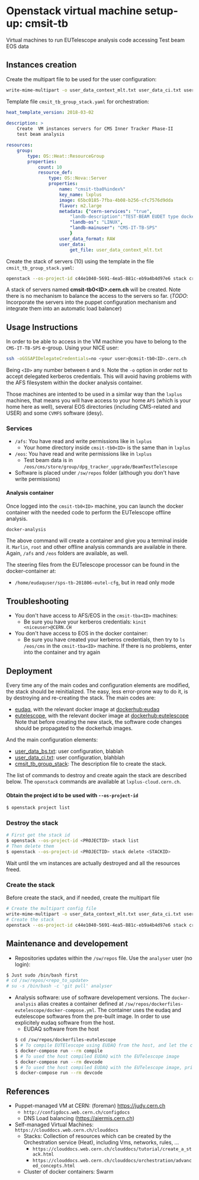 # Openstack virtual machine setup-up: cmsit-tb
Virtual machines to run EUTelescope analysis code accessing Test beam EOS data

## Instances creation 
Create the multipart file to be used for the user configuration:
```bash
write-mime-multipart -o user_data_context_mlt.txt user_data_ci.txt user_data_bs.txt
```

Template file `cmsit_tb_group_stack.yaml` for orchestration:
```yml
heat_template_version: 2018-03-02
  
description: >
    Create  VM instances servers for CMS Inner Tracker Phase-II
    test beam analysis

resources:
    group:
        type: OS::Heat::ResourceGroup
        properties:
            count: 10
            resource_def:
                type: OS::Nova::Server
                properties:
                    name: "cmsit-tba0%index%"
                    key_name: lxplus
                    image: 65bc0185-7fba-4b08-b256-cfc7576d9dda
                    flavor: m2.large
                    metadata: {"cern-services": "true",
                        "landb-description":"TEST-BEAM EUDET type dockerized analysis server",
                        "landb-os": "LINUX",
                        "landb-mainuser": "CMS-IT-TB-SPS"
                        }
                    user_data_format: RAW
                    user_data:
                        get_file: user_data_context_mlt.txt
```
Create the stack of servers (10) using the template in the file `cmsit_tb_group_stack.yaml`: 
```bash
openstack --os-project-id c44e1040-5691-4ea5-881c-eb9a4b4d97e6 stack create -t cmsit_tb_group_stack.yaml cmsit-tba
```
A stack of servers named **cmsit-tb0\<ID\>.cern.ch** will be created. Note there is no mechanism to balance the access to 
the servers so far. 
(*TODO*: Incorporate the servers into the puppet configuration mechanism and integrate them into an automatic load balancer)

## Usage Instructions
In order to be able to access in the VM machine you have to belong to the `CMS-IT-TB-SPS`
e-group. Using your NICE user:
```bash
ssh -oGSSAPIDelegateCredentials=no <your user>@cmsit-tb0<ID>.cern.ch
```
Being `<ID>` any number between `0` and `9`. 
Note the `-o` option in order not to accept delegated kerberos credentials. This will avoid having 
problems with the AFS filesystem within the docker analysis container.

Those machines are intented to be used in a similar way than the `lxplus` machines, that means you
will have access to your home `AFS` (which is your home here as well), several EOS directories
(including CMS-related and USER) and some `CVMFS` software (desy).

### Services
* `/afs`: You have read and write permissions like in `lxplus`
   * Your home directory inside `cmsit-tb0<ID>` is the same than in `lxplus`
* `/eos`: You have read and write permissions like in `lxplus`
   * Test beam data is in `/eos/cms/store/group/dpg_tracker_upgrade/BeamTestTelescope`
* Software is placed under `/sw/repos` folder (although you don't have write permissions)

#### Analysis container 
Once logged into the `cmsit-tb0<ID>` machine, you can launch the docker container
with the needed code to perform the EUTelescope offline analysis. 
```bash
docker-analysis
```
The above command will create a container and give you a terminal inside it. `Marlin`,
`root` and other offline analysis commands are available in there. Again, `/afs` and 
`/eos` folders  are available, as well. 

The steering files from the EUTelescope processor can be found in the docker-container at:
* `/home/eudaquser/sps-tb-201806-eutel-cfg`, but in read only mode

## Troubleshooting
* You don't have access to AFS/EOS in the `cmsit-tba<ID>` machines:
    * Be sure you have your kerberos credentials: `kinit <niceuser>@CERN.CH`
* You don't have access to EOS in the docker container:
    * Be sure you have created your kerberos credentials, then try to `ls /eos/cms` in the `cmsit-tba<ID>`
    machine. If there is no problems, enter into the container and try again

## Deployment 

Every time any of the main codes and configuration elements are modified,
the stack should be reinitialized. The easy, less error-prone way to do it,
is by destroying and re-creating the stack. 
The main codes are: 
 * [eudaq](https://github.com/duartej/eudaq), with the relevant docker image at
 [dockerhub:eudaq](https://cloud.docker.com/u/duartej/repository/docker/duartej/eudaqv1-ubuntu)
 * [eutelescope](https://github.com/duartej/eutelescope), with the relevant docker image at
 [dockerhub:eutelescope](https://cloud.docker.com/u/duartej/repository/docker/duartej/eudaqv1-ubuntu)
Note that before creating the new stack, the software code changes should be propagated to the
dockerhub images.

And the main configuration elements:
 * [user_data_bs.txt](https://github.com/duartej/openstack-tbdanalysis/blob/master/user_data_bs.txt): 
 user configuration, blablah
 * [user_data_ci.txt](https://github.com/duartej/openstack-tbdanalysis/blob/master/user_data_ci.txt):
 user configuration, blahblah
 * [cmsit_tb_group_stack](https://github.com/duartej/openstack-tbdanalysis/blob/master/cmsit_tb_group_stack.yaml):
 The description file to create the stack. 

The list of commands to destroy and create again the stack are described
below. The `openstack` commands are available at `lxplus-cloud.cern.ch`.

#### Obtain the project id to be used with `--os-project-id` 
```bash
$ openstack project list
```

### Destroy the stack
```bash
# First get the stack id
$ openstack --os-project-id <PROJECTID> stack list
# Then delete them
$ openstack --os-project-id <PROJECTID> stack delete <STACKID>
```
Wait until the vm instances are actually destroyed and all the resources freed.

### Create the stack
Before create the stack, and if needed, create the multipart file 
```bash
# Create the multipart config file
write-mime-multipart -o user_data_context_mlt.txt user_data_ci.txt user_data_bs.txt
# Create the stack
openstack --os-project-id c44e1040-5691-4ea5-881c-eb9a4b4d97e6 stack create -t cmsit_tb_group_stack.yaml cmsit-tba
```

## Maintenance and developement
* Repositories updates within the `/sw/repos` file. Use the `analyser` user (no login):
```bash
$ Just sudo /bin/bash first
# cd /sw/repos/<repo_to_update>
# su -s /bin/bash -c 'git pull' analyser
```
* Analysis software: use of software developement versions. 
The `docker-analysis` alias creates a container defined at `/sw/repos/dockerfiles-eutelescope/docker-compose.yml`. The container uses the eudaq and eutelescope softwares from the pre-built image. In order to use explicitely eudaq software from the host. 
  * EUDAQ software from the host
  ```bash
  $ cd /sw/repos/dockerfiles-eutelescope
  $ # To compile EUTElescope using EUDAQ from the host, and let the compiled objects at the host (which could be use afterwards
  $ docker-compose run --rm compile
  $ # To used the host compiled EUDAQ with the EUTelescope image
  $ docker-compose run --rm devcode
  $ # To used the host compiled EUDAQ with the EUTelescope image, privileged mode, able to be used with the TLU
  $ docker-compose run --rm devcode
  ```

## References
* Puppet-managed VM at CERN: (foreman) https://judy.cern.ch
    * `http://configdocs.web.cern.ch/configdocs`
    * DNS Load balancing (https://aiermis.cern.ch)
* Self-managed Virtual Machines: `https://clouddocs.web.cern.ch/clouddocs`
    * Stacks: Collection of resources which can be created by the Orchestration service (Heat), 
    including Vms, networks, rules, ... 
        * `https://clouddocs.web.cern.ch/clouddocs/tutorial/create_a_stack.html`
        * `https://clouddocs.web.cern.ch/clouddocs/orchestration/advanced_concepts.html`
    * Cluster of docker containers: Swarm 
